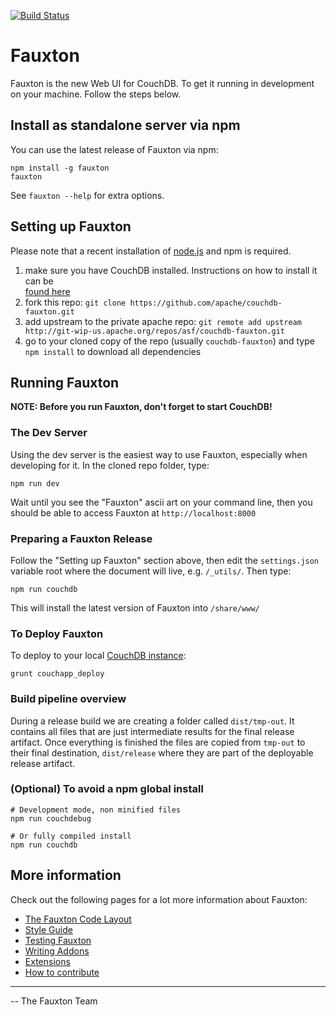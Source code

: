 [![Build Status](https://travis-ci.org/apache/couchdb-fauxton.svg?branch=master)](https://travis-ci.org/apache/couchdb-fauxton)

# Fauxton


Fauxton is the new Web UI for CouchDB. To get it running in development on your machine. Follow the steps below.

## Install as standalone server via npm

You can use the latest release of Fauxton via npm:

    npm install -g fauxton
    fauxton

See `fauxton --help` for extra options.


## Setting up Fauxton

Please note that a recent installation of [node.js](http://nodejs.org/) and npm is required.

1. make sure you have CouchDB installed. Instructions on how to install it can be  
[found here](http://couchdb.readthedocs.org/en/latest/install/index.html)
1. fork this repo: `git clone https://github.com/apache/couchdb-fauxton.git`
1. add upstream to the private apache repo: `git remote add upstream http://git-wip-us.apache.org/repos/asf/couchdb-fauxton.git`
1. go to your cloned copy of the repo (usually `couchdb-fauxton`) and type `npm install` to download all dependencies

## Running Fauxton

**NOTE: Before you run Fauxton, don't forget to start CouchDB!**


### The Dev Server

Using the dev server is the easiest way to use Fauxton, especially when developing for it. In the cloned repo folder,
type:

```
npm run dev
```

Wait until you see the "Fauxton" ascii art on your command line, then you should be able to access Fauxton at
`http://localhost:8000`


### Preparing a Fauxton Release

Follow the "Setting up Fauxton" section above, then edit the `settings.json` variable root where the document will live, 
e.g. `/_utils/`. Then type:

```
npm run couchdb
```
This will install the latest version of Fauxton into `/share/www/`


### To Deploy Fauxton

To deploy to your local [CouchDB instance](http://localhost:5984/fauxton/_design/fauxton/index.html):

    grunt couchapp_deploy

### Build pipeline overview

During a release build we are creating a folder called `dist/tmp-out`.
It contains all files that are just intermediate results for the final
release artifact. Once everything is finished the files are copied from
`tmp-out` to their final destination, `dist/release` where they are
part of the deployable release artifact.

### (Optional) To avoid a npm global install
    # Development mode, non minified files
    npm run couchdebug

    # Or fully compiled install
    npm run couchdb



## More information 

Check out the following pages for a lot more information about Fauxton:

- [The Fauxton Code Layout](https://github.com/apache/couchdb-fauxton/blob/master/code-layout.md)
- [Style Guide](https://github.com/apache/couchdb-fauxton/blob/master/styleguide.md)
- [Testing Fauxton](https://github.com/apache/couchdb-fauxton/blob/master/tests.md)
- [Writing Addons](https://github.com/apache/couchdb-fauxton/blob/master/writing_addons.md)
- [Extensions](https://github.com/apache/couchdb-fauxton/blob/master/extensions.md)
- [How to contribute](https://github.com/apache/couchdb-fauxton/blob/master/CONTRIBUTING.md)


------


-- The Fauxton Team
